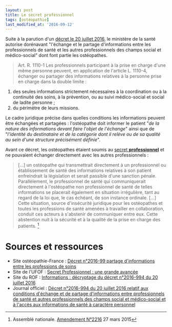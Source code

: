 ```yaml
---
layout: post
title: Le secret professionnel
tags: [ostéopathie]
last_modified_at: '2016-09-12'
---
```


Suite à la parution d'un [décret le 20 juillet 2016](https://www.legifrance.gouv.fr/eli/decret/2016/7/20/AFSZ1606470D/jo), le ministère de la santé autorise dorénavant "l'échange et le partage d'informations entre les professionnels de santé et les autres professionnels des champs social et médico-social" dont font partie les ostéopathes.

> Art. R. 1110-1
Les professionnels participant à la prise en charge d'une même personne peuvent, en application de l'article L. 1110-4, échanger ou partager des informations relatives à la personne prise en charge dans la double limite :
1) des seules informations strictement nécessaires à la coordination ou à la continuité des soins, à la prévention, ou au suivi médico-social et social de ladite personne ;
2) du périmètre de leurs missions.

Le cadre juridique précise dans quelles conditions les informations peuvent être échangées et partagées : l'ostéopathe doit informer le patient "*de la nature des informations devant faire l'objet de l'échange*" ainsi que de "*l'identité du destinataire et de la catégorie dont il relève ou de sa qualité au sein d'une structure précisément définie*".

Avant ce décret, les ostéopathes étaient soumis au [secret **professionnel**](https://osteofrance.com/actualites/news/2010/09/secret-professionnel) et ne pouvaient échanger directement avec les autres professionnels :

> [...] un ostéopathe qui transmettrait directement à un professionnel ou établissement de santé des informations relatives à son patient enfreindrait la législation et serait passible d'une sanction pénale. Parallèlement, le professionnel de santé qui communiquerait directement à l'ostéopathe non professionnel de santé de telles informations se placerait également en situation irrégulière, tant au regard de la loi que, le cas échéant, de son instance ordinale. [...]
Cette situation, source d'insécurité juridique pour les ostéopathes et toutes les professions de santé amenées à travailler en collaboration, conduit ces acteurs à s'abstenir de communiquer entre eux. Cette abstention nuit à la sécurité et à la qualité de la prise en charge des patients. [^1]

# Sources et ressources

[^1]: Assemblé nationale.
      [Amendement N°2216](http://www.assemblee-nationale.fr/14/amendements/2673/AN/2216.asp)
      27 mars 2015

- Site ostéopathie-France : [Décret n°2016-99 partage d'informations entre les professions de soins](http://www.osteopathie-france.net/l-osteopathie/legislation/decrets/2880-decret-n-2016-99-partage-d-informations-entre-les-professions-de-soins)
- Site de l'UFOF : [Secret Professionnel : une grande avancée](https://osteofrance.com/actualites/news/2016/08/secret-professionnel-une-grande-avancee)
- Site du ROF : [Informations : décryptage du décret n°2016-994 du 20 juillet 2016](http://www.osteopathie.org/364-informations----decryptage-du-decret-n-2016-994-du-20-juillet-2016.html)
- Journal officiel : [Décret n°2016-994 du 20 juillet 2016 relatif aux conditions d'échange et de partage d'informations entre professionnels de santé et autres professionnels des champs social et médico-social et à l'accès aux informations de santé à caractère personnel](https://www.legifrance.gouv.fr/affichTexte.do?cidTexte=JORFTEXT000032922455&categorieLien=id&idJO=JORFCONT000032921904)
